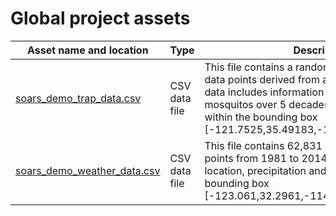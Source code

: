 # Global project assets

|Asset name and location|Type|Description|
|-----------------------|----|-----------|
|[soars_demo_trap_data.csv](data/soars_demo_trap_data.csv)|CSV data file|This file contains a random sample of 75,000 data points derived from a larger set of data.  The data includes information about trapping of mosquitos over 5 decades.  50% of the data falls within the bounding box [-121.7525,35.49183,-119.188136,38.64944]|
|[soars_demo_weather_data.csv](data/soars_demo_weather_data.csv)|CSV data file|This file contains 62,831 daily weather data points from 1981 to 2014.  The data includes location, precipitation and temperature within the bounding box [-123.061,32.2961,-114.172,41.1386]|
